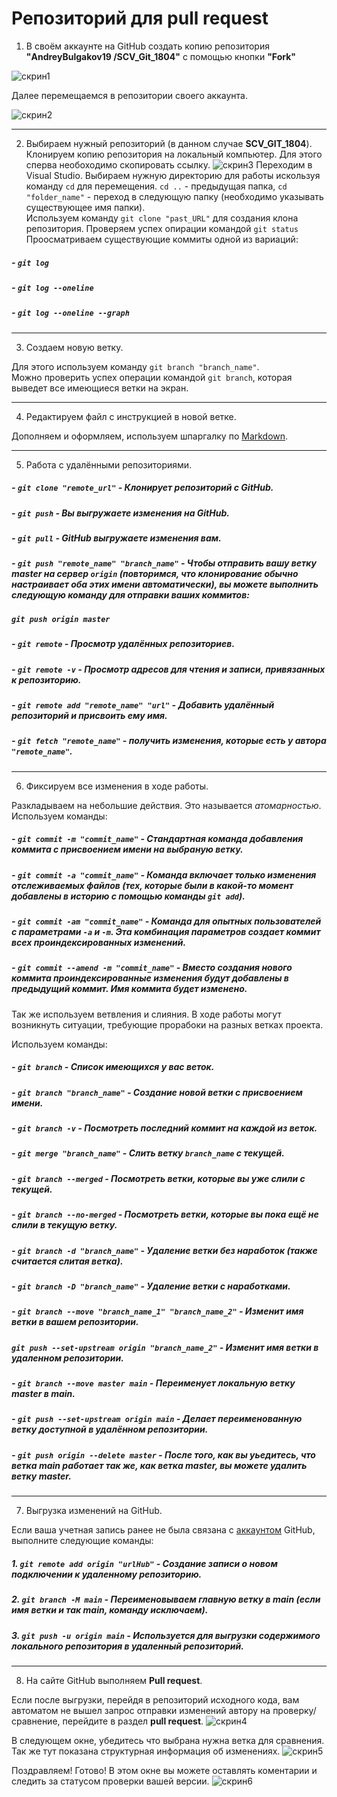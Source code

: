 # Репозиторий для **pull request**
1. В своём аккаунте на GitHub создать копию репозитория **"AndreyBulgakov19
/SCV_Git_1804"** с помощью кнопки **"Fork"**

![скрин1](scr1.png)
   
Далее перемещаемся в репозитории своего аккаунта.

![скрин2](scr2.png)
___
2. Выбираем нужный репозиторий (в данном случае **SCV_GIT_1804**). 
Клонируем копию репозитория на локальный компьютер. 
Для этого сперва необоходимо скопировать ссылку.
![скрин3](scr3.png)
Переходим в Visual Studio.
Выбираем нужную директорию для работы искользуя команду `cd` для перемещения. `cd ..` - предыдущая папка, `cd "folder_name"` - переход в следующую папку (необходимо указывать существующее имя папки).   
Используем команду `git clone "past_URL"` для создания клона репозитория.
Проверяем успех опирации командой `git status`
Проосматриваем существующие коммиты одной из вариаций:   
##### - `git log` 
##### - `git log --oneline`
##### - `git log --oneline --graph`
___
3. Создаем новую ветку.  
   
Для этого используем команду `git branch "branch_name"`.  
Можно проверить успех операции командой `git branch`, которая выведет все имеющиеся ветки на экран.
___
4. Редактируем файл с инструкцией в новой ветке. 
    
Дополняем и оформляем, используем шпаргалку по [Markdown](https://github.com/dimaqb/Markdown-Cheatsheet).
___
5. Работа с удалёнными репозиториями.   
##### - `git clone "remote_url"` - Клонирует репозиторий с GitHub.
##### - `git push` - Вы выгружаете изменения на GitHub.
##### - `git pull` - GitHub выгружаете изменения вам.
##### - `git push "remote_name" "branch_name"` - Чтобы отправить вашу ветку master на сервер `origin` (повторимся, что клонирование обычно настраивает оба этих имени автоматически), вы можете выполнить следующую команду для отправки ваших коммитов:   
##### `git push origin master`    
##### - `git remote` - Просмотр удалённых репозиториев.
##### - `git remote -v` - Просмотр адресов для чтения и записи, привязанных к репозиторию.
##### - `git remote add "remote_name" "url"` - Добавить удалённый репозиторий и присвоить ему имя.
##### - `git fetch "remote_name"` - получить изменения, которые есть у автора `"remote_name"`.
___
6. Фиксируем все изменения в ходе работы.
   
Разкладываем на небольшие действия. Это называется *атомарностью*.  
Используем команды:  
##### - `git commit -m "commit_name"` - Стандартная команда добавления коммита с присвоением имени на выбраную ветку.
##### - `git commit -a "commit_name"` - Команда включает только изменения отслеживаемых файлов (тех, которые были в какой-то момент добавлены в историю с помощью команды `git add`).  
##### - `git commit -am "commit_name"` - Команда для опытных пользователей с параметрами `-a` и `-m`. Эта комбинация параметров создает коммит всех проиндексированных изменений.  
##### - `git commit --amend -m "commit_name"` - Вместо создания нового коммита проиндексированные изменения будут добавлены в предыдущий коммит. Имя коммита будет изменено.  
  
Так же используем ветвления и слияния.  В ходе работы могут возникнуть ситуации, требующие прорабоки на разных ветках проекта.  
  
Используем команды:
##### - `git branch` - Cписок имеющихся у вас веток.
##### - `git branch "branch_name"` - Создание новой ветки с присвоением имени. 
##### - `git branch -v` - Посмотреть последний коммит на каждой из веток.
##### - `git merge "branch_name"` - Слить ветку `branch_name` с текущей.
##### - `git branch --merged` - Посмотреть  ветки, которые вы уже слили с текущей. 
##### - `git branch --no-merged` - Посмотреть  ветки, которые вы пока ещё не слили в текущую ветку.
##### - `git branch -d "branch_name"` - Удаление ветки без наработок (также считается слитая ветка).
##### - `git branch -D "branch_name"` - Удаление ветки с наработками. 
##### - `git branch --move "branch_name_1" "branch_name_2"` - Изменит имя ветки в вашем репозитории.  
##### `git push --set-upstream origin "branch_name_2"` - Изменит имя ветки в удаленном репозитории. 
##### - `git branch --move master main` - Переименует локальную ветку **master** в **main**.  
##### - `git push --set-upstream origin main` - Делает переименованную ветку доступной в удалённом репозитории.   
##### - `git push origin --delete master` - После того, как вы уьедитесь, что ветка **main** работает так же, как ветка **master**, вы можете удалить ветку **master**.
 
___
7. Выгрузка изменений на GitHub.
     
Если ваша учетная запись ранее не была связана с [аккаунтом](https://github.com/signup?user_email=&source=form-home-signup) GitHub, выполните следующие команды:
##### 1. `git remote add origin "urlHub"` - Создание записи о новом подключении к удаленному репозиторию.
##### 2. `git branch -M main` - Переименовываем главную ветку в **main** (если имя ветки и так **main**, команду исключаем).
##### 3. `git push -u origin main` - Используется для выгрузки содержимого локального репозитория в удаленный репозиторий.
___
8. На сайте GitHub выполняем **Pull request**.
   
Если после выгрузки, перейдя в репозиторий исходного кода, вам автоматом не вышел запрос отправки изменений автору на проверку/сравнение, перейдите в раздел **pull request**.
![скрин4](scr4.png)
   
   
В следующем окне, убедитесь что выбрана нужна ветка для сравнения. Так же тут показана структурная информация об изменениях.
![скрин5](scr5.png)
   
   
Поздравляем! Готово!
В этом окне вы можете оставлять коментарии и следить за статусом проверки вашей версии. 
![скрин6](scr6.png)




